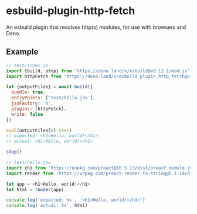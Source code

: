 # esbuild-plugin-http-fetch

An esbuild plugin that resolves http(s) modules, for use with browsers and Deno.

## Example
```js
// test/index.js
import {build, stop} from 'https://deno.land/x/esbuild@v0.12.1/mod.js'
import httpFetch from 'https://deno.land/x/esbuild_plugin_http_fetch@v1.0.2/index.js'

let {outputFiles} = await build({
  bundle: true,
  entryPoints: ['test/hello.jsx'],
  jsxFactory: 'h',
  plugins: [httpFetch],
  write: false
})

eval(outputFiles[0].text)
// expected: <h1>Hello, world!</h1>
// actual: <h1>Hello, world!</h1>

stop()
```

```js
// test/hello.jsx
import {h} from 'https://unpkg.com/preact@10.5.13/dist/preact.module.js'
import render from 'https://unpkg.com/preact-render-to-string@5.1.19/dist/index.module.js?module'

let app = <h1>Hello, world!</h1>
let html = render(app)

console.log('expected: %s', '<h1>Hello, world!</h1>')
console.log('actual: %s', html)
```
